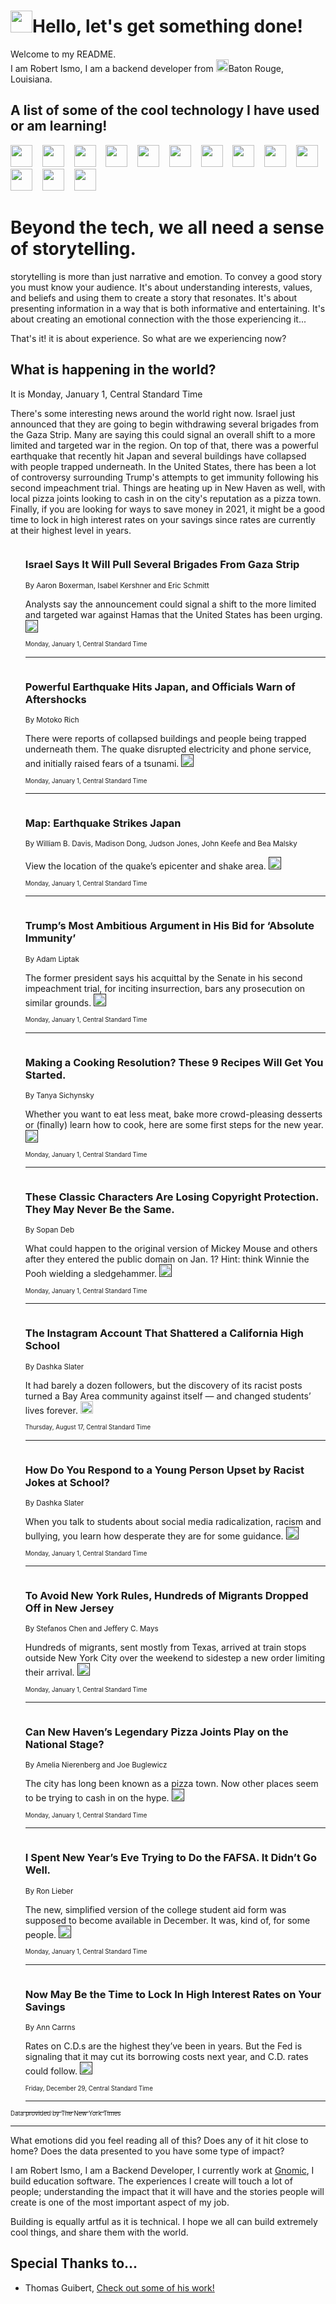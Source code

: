 <h1><img src="https://emojis.slackmojis.com/emojis/images/1643514375/3493/hot-coffee.gif?1643514375" width="35"/>Hello, let's get something done!</h1>

<p>Welcome to my README.<br/>
I am Robert Ismo, I am a backend developer from <img src="https://emojis.slackmojis.com/emojis/images/1638395689/50435/moulin_rouge.png?1638395689" width="20"/>Baton Rouge, Louisiana.</p>
<h2>A list of some of the cool technology I have used or am learning!</h2>
<p>
<img src="https://emojis.slackmojis.com/emojis/images/1643516091/21142/meow_bongotap.gif?1643516091" width="35" alt="">
<img src="https://img.shields.io/badge/Favorite%20Frontend%20Framework-SvelteKit-f83903" alt="">
<img src="https://img.shields.io/badge/Second%20Favorite-Vue-40b581" alt="">
<img src="https://img.shields.io/badge/Most%20Used%20Runtime-Nodejs-78b061" alt="">
<img src="https://emojis.slackmojis.com/emojis/images/1643517416/34482/fire.gif?1643517416" width="35" alt="">
<img src="https://img.shields.io/badge/Javascript%20But%20Better-Typescript-0078ca" alt="">
<img src="https://img.shields.io/badge/Favorite%20Language-Elixir-3e244d" alt="">
<img src="https://img.shields.io/badge/Containerize%20Everything-Docker-6ac9ef" alt="">
<img src="https://emojis.slackmojis.com/emojis/images/1643514596/5999/meow_party.gif?1643514596" width="35" alt="">
<img src="https://img.shields.io/badge/API%20Love%20Language-Graphql-de32a5" alt="">
<img src="https://img.shields.io/badge/Our%20Favorite%20Version%20Controller-Git-e94f33" alt="">
<img src="https://img.shields.io/badge/Favorite%20Database-Redis-d42d1d" alt="">
<img src="https://emojis.slackmojis.com/emojis/images/1643514559/5584/deployparrot.gif?1643514559" width="35" alt="">
<img src="https://img.shields.io/badge/Container%20Interstate-RabbitMQ-f66200" alt="">
<img src="https://img.shields.io/badge/Gotta%20Learn-Kubernetes-316adf" alt="">
<img src="https://img.shields.io/badge/Really%20Mature%20Now-WASM-654fef" alt="">
<img src="https://emojis.slackmojis.com/emojis/images/1666642497/61942/dance_vibe.gif?1666642497" width="35" alt="">
<img src="https://img.shields.io/badge/For%20My%20M1-ARM64-657d96" alt="">
<img src="https://img.shields.io/badge/Loving%20This%20So%20Much-TailwindCSS-17bcb5" alt="">
<img src="https://img.shields.io/badge/Cool%20Build%20Tool-Vite-f9cb24" alt="">
<img src="https://emojis.slackmojis.com/emojis/images/1669231376/62819/working-on-it.gif?1669231376" width="35" alt="">
<img src="https://img.shields.io/badge/Fun%20and%20Easy%20Database-MongoDB-5f8c49" alt="">
<img src="https://img.shields.io/badge/JS%20Life%20Support-NPM-c73737" alt="">
<img src="https://img.shields.io/badge/I%20Liked%20It-DynamoDB-0073b9" alt="">
<img src="https://emojis.slackmojis.com/emojis/images/1643514045/46/question.gif?1643514045" width="35" alt="">
<img src="https://img.shields.io/badge/cool-React-60d6f9" alt="">
<img src="https://img.shields.io/badge/Future%20Big%20Project-Lambda-f37e00" alt="">
<img src="https://img.shields.io/badge/NPM%20But%20Better-PNPM-f1aa07" alt="">
<img src="https://emojis.slackmojis.com/emojis/images/1643514943/9662/fbwow.gif?1643514943" width="35" alt="">
<img src="https://img.shields.io/badge/First%20Language-C-662079" alt="">
<img src="https://img.shields.io/badge/Where%20I%20Deploy%20Frontend-Vercel-000000" alt="">
<img src="https://img.shields.io/badge/Who%20Does%20not%20Want%20an%20App-Swift-f9492a" alt="">
<img src="https://emojis.slackmojis.com/emojis/images/1643514058/151/javascript.png?1643514058" width="35" alt="">
<img src="https://img.shields.io/badge/cool-Python-fbd542" alt="">
<img src="https://img.shields.io/badge/Favorite%20Something-Stripe-656cdc" alt="">
<img src="https://img.shields.io/badge/Of%20Course-HTML5-ed6327" alt="">
<img src="https://emojis.slackmojis.com/emojis/images/1660415405/60731/bomb.gif?1660415405" width="35" alt="">
<img src="https://img.shields.io/badge/hate-CSS-2964ec" alt="">
<img src="https://img.shields.io/badge/Learning-CircleCI-141215" alt="">
<img src="https://img.shields.io/badge/Learning-Rust-fbbb3b" alt="">
<img src="https://emojis.slackmojis.com/emojis/images/1660415397/60712/writing-hand.gif?1660415397" width="35" alt="">
<img src="https://img.shields.io/badge/Dev%20Browser%20of%20Choice-Firefox-cc4e26" alt="">
<img src="https://img.shields.io/badge/Recoverying%20From%20Windows-UNIX-1781e3" alt="">
<img src="https://img.shields.io/badge/LOVE-LogSeq-90c1c2" alt="">
<img src="https://emojis.slackmojis.com/emojis/images/1643514066/223/kirby.gif?1643514066" width="35" alt="">
<img src="https://img.shields.io/badge/Daily%20Driver-MacOS-e6e6e8" alt="">
<img src="https://img.shields.io/badge/Git%20Server-Github-000000" alt="">
<img src="https://img.shields.io/badge/enjoyable-EC2-f17428" alt="">
<img src="https://emojis.slackmojis.com/emojis/images/1643514239/2069/excited.gif?1643514239" width="35" alt="">
</p>
<h1>Beyond the tech, we all need a sense of storytelling.</h1>
<p>storytelling is more than just narrative and emotion. To convey a good story you must know your audience. It's about understanding interests, values, and beliefs and using them to create a story that resonates. It's about presenting information in a way that is both informative and entertaining. It's about creating an emotional connection with the those experiencing it...</p>
<p>That's it! it is about experience. So what are we experiencing now?</p>
<h2>What is happening in the world?</h2>
<p>It is Monday, January 1, Central Standard Time</p>
<p>
There&#39;s some interesting news around the world right now. Israel just announced that they are going to begin withdrawing several brigades from the Gaza Strip. Many are saying this could signal an overall shift to a more limited and targeted war in the region. On top of that, there was a powerful earthquake that recently hit Japan and several buildings have collapsed with people trapped underneath. In the United States, there has been a lot of controversy surrounding Trump&#39;s attempts to get immunity following his second impeachment trial. Things are heating up in New Haven as well, with local pizza joints looking to cash in on the city&#39;s reputation as a pizza town. Finally, if you are looking for ways to save money in 2021, it might be a good time to lock in high interest rates on your savings since rates are currently at their highest level in years.</p>
<ol>
<img src="https://img.shields.io/badge/-world-blue" alt="">
<h3>Israel Says It Will Pull Several Brigades From Gaza Strip</h3>
<sub>By Aaron Boxerman, Isabel Kershner and Eric Schmitt</sub>
<p>Analysts say the announcement could signal a shift to the more limited and targeted war against Hamas that the United States has been urging.  <a href=""><img src="https://developer.nytimes.com/files/poweredby_nytimes_30b.png?v=1583354208352" height="20"></a></p>
<sub><sub>Monday, January 1, Central Standard Time</sub></sub>
<hr/>
<img src="https://img.shields.io/badge/-world-blue" alt="">
<h3>Powerful Earthquake Hits Japan, and Officials Warn of Aftershocks</h3>
<sub>By Motoko Rich</sub>
<p>There were reports of collapsed buildings and people being trapped underneath them. The quake disrupted electricity and phone service, and initially raised fears of a tsunami.  <a href=""><img src="https://developer.nytimes.com/files/poweredby_nytimes_30b.png?v=1583354208352" height="20"></a></p>
<sub><sub>Monday, January 1, Central Standard Time</sub></sub>
<hr/>
<img src="https://img.shields.io/badge/-world-blue" alt="">
<h3>Map: Earthquake Strikes Japan</h3>
<sub>By William B. Davis, Madison Dong, Judson Jones, John Keefe and Bea Malsky</sub>
<p>View the location of the quake’s epicenter and shake area.  <a href=""><img src="https://developer.nytimes.com/files/poweredby_nytimes_30b.png?v=1583354208352" height="20"></a></p>
<sub><sub>Monday, January 1, Central Standard Time</sub></sub>
<hr/>
<img src="https://img.shields.io/badge/-us-blue" alt="">
<h3>Trump’s Most Ambitious Argument in His Bid for ‘Absolute Immunity’</h3>
<sub>By Adam Liptak</sub>
<p>The former president says his acquittal by the Senate in his second impeachment trial, for inciting insurrection, bars any prosecution on similar grounds.  <a href=""><img src="https://developer.nytimes.com/files/poweredby_nytimes_30b.png?v=1583354208352" height="20"></a></p>
<sub><sub>Monday, January 1, Central Standard Time</sub></sub>
<hr/>
<img src="https://img.shields.io/badge/-dining-blue" alt="">
<h3>Making a Cooking Resolution? These 9 Recipes Will Get You Started.</h3>
<sub>By Tanya Sichynsky</sub>
<p>Whether you want to eat less meat, bake more crowd-pleasing desserts or (finally) learn how to cook, here are some first steps for the new year.  <a href=""><img src="https://developer.nytimes.com/files/poweredby_nytimes_30b.png?v=1583354208352" height="20"></a></p>
<sub><sub>Monday, January 1, Central Standard Time</sub></sub>
<hr/>
<img src="https://img.shields.io/badge/-arts-blue" alt="">
<h3>These Classic Characters Are Losing Copyright Protection. They May Never Be the Same.</h3>
<sub>By Sopan Deb</sub>
<p>What could happen to the original version of Mickey Mouse and others after they entered the public domain on Jan. 1? Hint: think Winnie the Pooh wielding a sledgehammer.  <a href=""><img src="https://developer.nytimes.com/files/poweredby_nytimes_30b.png?v=1583354208352" height="20"></a></p>
<sub><sub>Monday, January 1, Central Standard Time</sub></sub>
<hr/>
<img src="https://img.shields.io/badge/-magazine-blue" alt="">
<h3>The Instagram Account That Shattered a California High School</h3>
<sub>By Dashka Slater</sub>
<p>It had barely a dozen followers, but the discovery of its racist posts turned a Bay Area community against itself — and changed students’ lives forever.  <a href="https://nyti.ms/3sfrlFc"><img src="https://developer.nytimes.com/files/poweredby_nytimes_30b.png?v=1583354208352" height="20"></a></p>
<sub><sub>Thursday, August 17, Central Standard Time</sub></sub>
<hr/>
<img src="https://img.shields.io/badge/-us-blue" alt="">
<h3>How Do You Respond to a Young Person Upset by Racist Jokes at School?</h3>
<sub>By Dashka Slater</sub>
<p>When you talk to students about social media radicalization, racism and bullying, you learn how desperate they are for some guidance.  <a href=""><img src="https://developer.nytimes.com/files/poweredby_nytimes_30b.png?v=1583354208352" height="20"></a></p>
<sub><sub>Monday, January 1, Central Standard Time</sub></sub>
<hr/>
<img src="https://img.shields.io/badge/-nyregion-blue" alt="">
<h3>To Avoid New York Rules, Hundreds of Migrants Dropped Off in New Jersey</h3>
<sub>By Stefanos Chen and Jeffery C. Mays</sub>
<p>Hundreds of migrants, sent mostly from Texas, arrived at train stops outside New York City over the weekend to sidestep a new order limiting their arrival.  <a href=""><img src="https://developer.nytimes.com/files/poweredby_nytimes_30b.png?v=1583354208352" height="20"></a></p>
<sub><sub>Monday, January 1, Central Standard Time</sub></sub>
<hr/>
<img src="https://img.shields.io/badge/-nyregion-blue" alt="">
<h3>Can New Haven’s Legendary Pizza Joints Play on the National Stage?</h3>
<sub>By Amelia Nierenberg and Joe Buglewicz</sub>
<p>The city has long been known as a pizza town. Now other places seem to be trying to cash in on the hype.  <a href=""><img src="https://developer.nytimes.com/files/poweredby_nytimes_30b.png?v=1583354208352" height="20"></a></p>
<sub><sub>Monday, January 1, Central Standard Time</sub></sub>
<hr/>
<img src="https://img.shields.io/badge/-your-money-blue" alt="">
<h3>I Spent New Year’s Eve Trying to Do the FAFSA. It Didn’t Go Well.</h3>
<sub>By Ron Lieber</sub>
<p>The new, simplified version of the college student aid form was supposed to become available in December. It was, kind of, for some people.  <a href=""><img src="https://developer.nytimes.com/files/poweredby_nytimes_30b.png?v=1583354208352" height="20"></a></p>
<sub><sub>Monday, January 1, Central Standard Time</sub></sub>
<hr/>
<img src="https://img.shields.io/badge/-your-money-blue" alt="">
<h3>Now May Be the Time to Lock In High Interest Rates on Your Savings</h3>
<sub>By Ann Carrns</sub>
<p>Rates on C.D.s are the highest they’ve been in years. But the Fed is signaling that it may cut its borrowing costs next year, and C.D. rates could follow.  <a href=""><img src="https://developer.nytimes.com/files/poweredby_nytimes_30b.png?v=1583354208352" height="20"></a></p>
<sub><sub>Friday, December 29, Central Standard Time</sub></sub>
<hr/>
</ol>
<a href="https://developer.nytimes.com"><sub><sub>Data provided by The New York Times</sub></sub></a>
<hr/>
<p>What emotions did you feel reading all of this? Does any of it hit close to home? Does the data presented to you have some type of impact?</p>
<p>I am Robert Ismo, I am a Backend Developer, I currently work at <a href="https://gnomic.education/">Gnomic</a>, I build education software. The experiences I create will touch a lot of people; understanding the impact that it will have and the stories people will create is one of the most important aspect of my job.</p>
<p>Building is equally artful as it is technical. I hope we all can build extremely cool things, and share them with the world.</p>
<h2>Special Thanks to...</h2>
<ul>
<li>Thomas Guibert, <a href="https://github.com/thmsgbrt/thmsgbrt">Check out some of his work!</a></li>
</ul>